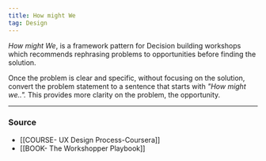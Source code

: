 ```yaml
---
title: How might We
tag: Design
---
```

*How might We*, is a framework pattern for Decision building workshops which recommends rephrasing problems to opportunities before finding the solution. 

Once the problem is clear and specific, without focusing on the solution, convert the problem statement to a sentence that starts with *"How might we..".* This provides more clarity on the problem, the opportunity.

--- 
### Source
- [[COURSE- UX Design Process-Coursera]]
- [[BOOK- The Workshopper Playbook]]